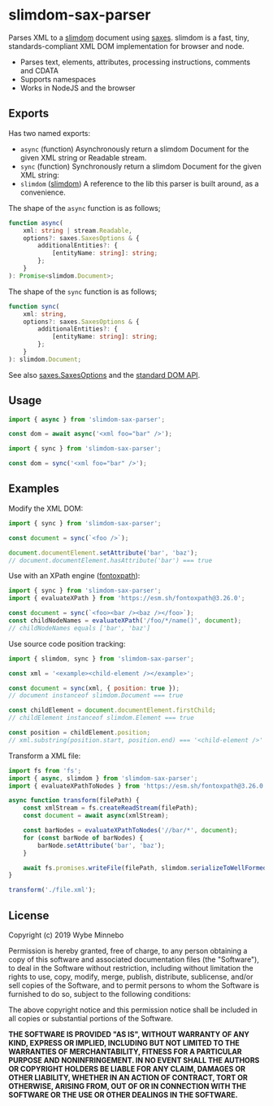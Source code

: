 # slimdom-sax-parser

Parses XML to a [slimdom][slimdom-url] document using [saxes][saxes-url]. slimdom is a fast, tiny, standards-compliant
XML DOM implementation for browser and node.

-   Parses text, elements, attributes, processing instructions, comments and CDATA
-   Supports namespaces
-   Works in NodeJS and the browser

## Exports

Has two named exports:

-   `async` (function) Asynchronously return a slimdom Document for the given XML string or Readable stream.
-   `sync` (function) Synchronously return a slimdom Document for the given XML string:
-   `slimdom` ([slimdom][slimdom-url]) A reference to the lib this parser is built around, as a convenience.

The shape of the `async` function is as follows;

```ts
function async(
	xml: string | stream.Readable,
	options?: saxes.SaxesOptions & {
		additionalEntities?: {
			[entityName: string]: string;
		};
	}
): Promise<slimdom.Document>;
```

The shape of the `sync` function is as follows;

```ts
function sync(
	xml: string,
	options?: saxes.SaxesOptions & {
		additionalEntities?: {
			[entityName: string]: string;
		};
	}
): slimdom.Document;
```

See also [saxes.SaxesOptions](https://www.npmjs.com/package/saxes#parsing-xml-fragments) and the [standard DOM API](https://dom.spec.whatwg.org/#interface-document).

## Usage

```js
import { async } from 'slimdom-sax-parser';

const dom = await async('<xml foo="bar" />');
```

```js
import { sync } from 'slimdom-sax-parser';

const dom = sync('<xml foo="bar" />');
```

## Examples

Modify the XML DOM:

```js
import { sync } from 'slimdom-sax-parser';

const document = sync(`<foo />`);

document.documentElement.setAttribute('bar', 'baz');
// document.documentElement.hasAttribute('bar') === true
```

Use with an XPath engine ([fontoxpath][fontoxpath-url]):

```js
import { sync } from 'slimdom-sax-parser';
import { evaluateXPath } from 'https://esm.sh/fontoxpath@3.26.0';

const document = sync(`<foo><bar /><baz /></foo>`);
const childNodeNames = evaluateXPath('/foo/*/name()', document);
// childNodeNames equals ['bar', 'baz']
```

Use source code position tracking:

```js
import { slimdom, sync } from 'slimdom-sax-parser';

const xml = '<example><child-element /></example>';

const document = sync(xml, { position: true });
// document instanceof slimdom.Document === true

const childElement = document.documentElement.firstChild;
// childElement instanceof slimdom.Element === true

const position = childElement.position;
// xml.substring(position.start, position.end) === '<child-element />'
```

Transform a XML file:

```js
import fs from 'fs';
import { async, slimdom } from 'slimdom-sax-parser';
import { evaluateXPathToNodes } from 'https://esm.sh/fontoxpath@3.26.0';

async function transform(filePath) {
	const xmlStream = fs.createReadStream(filePath);
	const document = await async(xmlStream);

	const barNodes = evaluateXPathToNodes('//bar/*', document);
	for (const barNode of barNodes) {
		barNode.setAttribute('bar', 'baz');
	}

	await fs.promises.writeFile(filePath, slimdom.serializeToWellFormedString(document));
}

transform('./file.xml');
```

[fontoxpath-url]: https://www.npmjs.com/package/fontoxpath
[saxes-url]: https://www.npmjs.com/package/saxes
[slimdom-url]: https://www.npmjs.com/package/slimdom

## License

Copyright (c) 2019 Wybe Minnebo

Permission is hereby granted, free of charge, to any person obtaining a copy of this software and associated
documentation files (the "Software"), to deal in the Software without restriction, including without limitation the
rights to use, copy, modify, merge, publish, distribute, sublicense, and/or sell copies of the Software, and to permit
persons to whom the Software is furnished to do so, subject to the following conditions:

The above copyright notice and this permission notice shall be included in all copies or substantial portions of the
Software.

**THE SOFTWARE IS PROVIDED "AS IS", WITHOUT WARRANTY OF ANY KIND, EXPRESS OR IMPLIED, INCLUDING BUT NOT LIMITED TO THE
WARRANTIES OF MERCHANTABILITY, FITNESS FOR A PARTICULAR PURPOSE AND NONINFRINGEMENT. IN NO EVENT SHALL THE AUTHORS OR
COPYRIGHT HOLDERS BE LIABLE FOR ANY CLAIM, DAMAGES OR OTHER LIABILITY, WHETHER IN AN ACTION OF CONTRACT, TORT OR
OTHERWISE, ARISING FROM, OUT OF OR IN CONNECTION WITH THE SOFTWARE OR THE USE OR OTHER DEALINGS IN THE SOFTWARE.**
